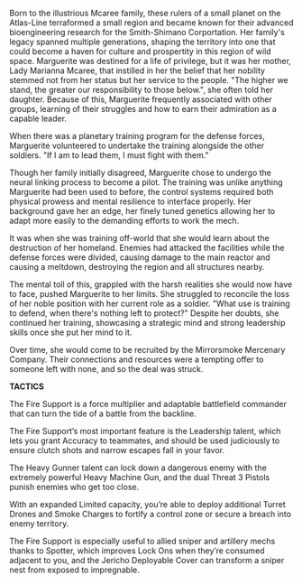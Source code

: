 Born to the illustrious Mcaree family, these rulers of a small planet on the Atlas-Line terraformed a small region and became known for their advanced bioengineering research for the Smith-Shimano Corportation. Her family's legacy spanned multiple generations, shaping the territory into one that could become a haven for culture and prospertity in this region of wild space. Marguerite was destined for a life of privilege, but it was her mother, Lady Marianna Mcaree, that instilled in her the belief that her nobility stemmed not from her status but her service to the people. "The higher we stand, the greater our responsibility to those below.", she often told her daughter. Because of this, Marguerite frequently associated with other groups, learning of their struggles and how to earn their admiration as a capable leader.

When there was a planetary training program for the defense forces, Marguerite volunteered to undertake the training alongside the other soldiers. "If I am to lead them, I must fight with them."

Though her family initially disagreed, Marguerite chose to undergo the neural linking process to become a pilot. The training was unlike anything Marguerite had been used to before, the control systems required both physical prowess and mental resilience to interface properly. Her background gave her an edge, her finely tuned genetics allowing her to adapt more easily to the demanding efforts to work the mech.

It was when she was training off-world that she would learn about the destruction of her homeland. Enemies had attacked the facilities while the defense forces were divided, causing damage to the main reactor and causing a meltdown, destroying the region and all structures nearby.

The mental toll of this, grappled with the harsh realities she would now have to face, pushed Marguerite to her limits. She struggled to reconcile the loss of her noble position with her current role as a soldier. "What use is training to defend, when there's nothing left to protect?" Despite her doubts, she continued her training, showcasing a strategic mind and strong leadership skills once she put her mind to it.

Over time, she would come to be recruited by the Mirrorsmoke Mercenary Company. Their connections and resources were a tempting offer to someone left with none, and so the deal was struck.

**TACTICS**

The Fire Support is a force multiplier and adaptable battlefield commander that can turn the tide of a battle from the backline.

The Fire Support’s most important feature is the Leadership talent, which lets you grant Accuracy to teammates, and should be used judiciously to ensure clutch shots and narrow escapes fall in your favor. 

The Heavy Gunner talent can lock down a dangerous enemy with the extremely powerful Heavy Machine Gun, and the dual Threat 3 Pistols punish enemies who get too close. 

With an expanded Limited capacity, you’re able to deploy additional Turret Drones and Smoke Charges to fortify a control zone or secure a breach into enemy territory.

The Fire Support is especially useful to allied sniper and artillery mechs thanks to Spotter, which improves Lock Ons when they’re consumed adjacent to you, and the Jericho Deployable Cover can transform a sniper nest from exposed to impregnable.

